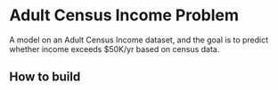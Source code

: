 # Adult Census Income Problem
A model on an Adult Census Income  dataset, and the goal is to predict whether income exceeds $50K/yr based on census  data.

## How to build

